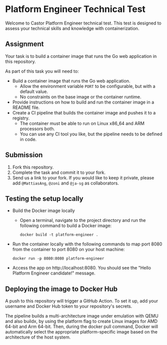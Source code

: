# Platform Engineer Technical Test

Welcome to Castor Platform Engineer technical test. 
This test is designed to assess your technical skills and knowledge with containerization.

## Assignment

Your task is to build a container image that runs the Go web application in this repository.

As part of this task you will need to:

- Build a container image that runs the Go web application.
  - Allow the environment variable `PORT` to be configurable, but with a default value.
  - No constraints on the base image or the container runtime.
- Provide instructions on how to build and run the container image in a README file.
- Create a CI pipeline that builds the container image and pushes it to a registry.
  - The container must be able to run on Linux x86_64 and ARM processors both.
  - You can use any CI tool you like, but the pipeline needs to be defined in code.

## Submission

1. Fork this repository.
1. Complete the task and commit it to your fork.
1. Send us a link to your fork. If you would like to keep it private, please add `@MattiasAng`, `@zoni` and `@ja-sg` as collaborators.


## Testing the setup locally 

- Build the Docker image locally
  - Open a terminal, navigate to the project directory and run the following command to build a Docker image:
    
    `docker build -t platform-engineer .`

- Run the container locally with the following commands to map port 8080 from the container to port 8080 on your host machine:
    
    `docker run -p 8080:8080 platform-engineer`

- Access the app on http://localhost:8080. You should see the "Hello Platform Engineer candidate!" message.

## Deploying the image to Docker Hub

A push to this repository will trigger a GitHub Action. To set it up, add your username and Docker Hub token to your repository's secrets.

The pipeline builds a multi-architecture image under emulation with QEMU and also buildx, by using the platform flag to create Linux images for AMD 64-bit and Arm 64-bit. Then, during the docker pull command, Docker will automatically select the appropriate platform-specific image based on the architecture of the host system.



